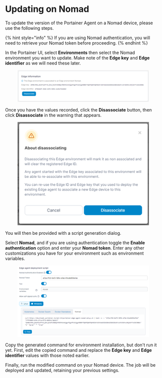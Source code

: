 # Updating on Nomad

To update the version of the Portainer Agent on a Nomad device, please use the following steps.

{% hint style="info" %}
If you are using Nomad authentication, you will need to retrieve your Nomad token before proceeding.
{% endhint %}

In the Portainer UI, select **Environments** then select the Nomad environment you want to update. Make note of the **Edge key** and **Edge identifier** as we will need these later.

<figure><img src="../../.gitbook/assets/2.15-upgrade-nomad-edgeinfo.png" alt=""><figcaption></figcaption></figure>

Once you have the values recorded, click the **Disassociate** button, then click **Disassociate** in the warning that appears.

<figure><img src="../../.gitbook/assets/2.15-upgrade-nomad-disassociate-warning.png" alt=""><figcaption></figcaption></figure>

You will then be provided with a script generation dialog.&#x20;

Select **Nomad**, and if you are using authentication toggle the **Enable authentication** option and enter your **Nomad token**. Enter any other customizations you have for your environment such as environment variables.

<figure><img src="../../.gitbook/assets/2.15-upgrade-nomad-deploy.png" alt=""><figcaption></figcaption></figure>

Copy the generated command for environment installation, but don't run it yet. First, edit the copied command and replace the **Edge key** and **Edge identifier** values with those noted earlier.&#x20;

Finally, run the modified command on your Nomad device. The job will be deployed and updated, retaining your previous settings.

